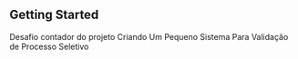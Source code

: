 ## Getting Started

Desafio contador do projeto 
Criando Um Pequeno Sistema Para Validação de Processo Seletivo